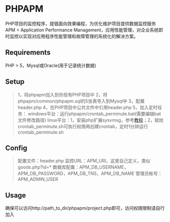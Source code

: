PHPAPM
======
PHP项目的监控程序，提倡面向效果编程，为优化维护项目提供数据监控服务  
APM = Application Performance Management，应用性能管理，对企业系统即时监控以实现对应用程序性能管理和故障管理的系统化的解决方案。
## Requirements
PHP > 5，Mysql或Oracle(用于记录统计数据)
## Setup
> 1，将phpapm加入到你现有PHP项目中
> 2，将phpapm/common/phpapm.sql的5张表导入到Mysql中
> 3，配置header.php
> 4，在PHP项目中公共文件中引用header.php
> 5，加入定时任务：
> windows平台：运行phpapm/crontab_perminute.bat(需要编辑bat文件修改路径)
> linux平台：1，安装php扩展sysvmsg，参考[教程](http://www.banghui.org/2527.html)；2，赋给crontab_perminute.sh可执行权限再创建crontab，定时1分钟运行crontab_perminute.sh

## Config
> 配置文件：header.php
> 监控URL：APM_URI，这里自己定义，类似goods.php?id=*
> 数据库配置：APM_DB_USERNAME，APM_DB_PASSWORD，APM_DB_TNS，APM_DB_NAME
> 管理员帐号：APM_ADMIN_USER

## Usage
确保可以访问http://path_to_dir/phpapm/project.php即可，访问权限限制请自行加入

